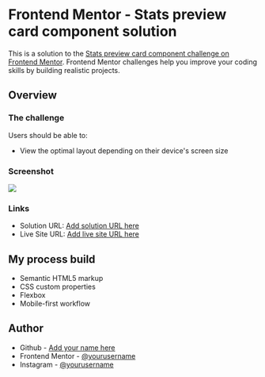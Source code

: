# Frontend Mentor - Stats preview card component solution

This is a solution to the [Stats preview card component challenge on Frontend Mentor](https://www.frontendmentor.io/challenges/stats-preview-card-component-8JqbgoU62). Frontend Mentor challenges help you improve your coding skills by building realistic projects.

## Overview

### The challenge

Users should be able to:

- View the optimal layout depending on their device's screen size

### Screenshot

![](./screenshot.jpg)

### Links

- Solution URL: [Add solution URL here](https://your-solution-url.com)
- Live Site URL: [Add live site URL here](https://your-live-site-url.com)

## My process build

- Semantic HTML5 markup
- CSS custom properties
- Flexbox
- Mobile-first workflow

## Author

- Github - [Add your name here](https://github.com/DimasAdiPutra)
- Frontend Mentor - [@yourusername](https://www.frontendmentor.io/profile/DimasAdiPutra)
- Instagram - [@yourusername](https://instagram.com/dmsadputr)
